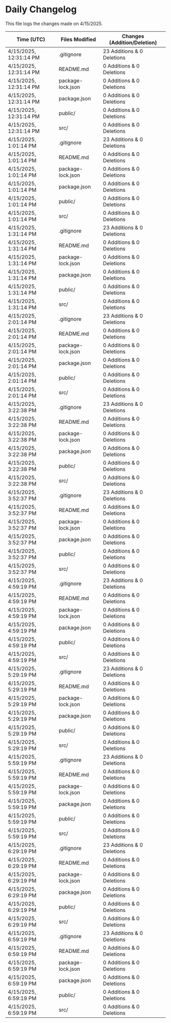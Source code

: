 # Daily Changelog

This file logs the changes made on 4/15/2025.

| Time (UTC)             | Files Modified                    | Changes (Addition/Deletion) |
|------------------------|-----------------------------------|-----------------------------|
| 4/15/2025, 12:31:14 PM | .gitignore | 23 Additions & 0 Deletions |
| 4/15/2025, 12:31:14 PM | README.md | 0 Additions & 0 Deletions |
| 4/15/2025, 12:31:14 PM | package-lock.json | 0 Additions & 0 Deletions |
| 4/15/2025, 12:31:14 PM | package.json | 0 Additions & 0 Deletions |
| 4/15/2025, 12:31:14 PM | public/ | 0 Additions & 0 Deletions |
| 4/15/2025, 12:31:14 PM | src/ | 0 Additions & 0 Deletions |
| 4/15/2025, 1:01:14 PM | .gitignore | 23 Additions & 0 Deletions|
| 4/15/2025, 1:01:14 PM | README.md | 0 Additions & 0 Deletions|
| 4/15/2025, 1:01:14 PM | package-lock.json | 0 Additions & 0 Deletions|
| 4/15/2025, 1:01:14 PM | package.json | 0 Additions & 0 Deletions|
| 4/15/2025, 1:01:14 PM | public/ | 0 Additions & 0 Deletions|
| 4/15/2025, 1:01:14 PM | src/ | 0 Additions & 0 Deletions|
| 4/15/2025, 1:31:14 PM | .gitignore | 23 Additions & 0 Deletions|
| 4/15/2025, 1:31:14 PM | README.md | 0 Additions & 0 Deletions|
| 4/15/2025, 1:31:14 PM | package-lock.json | 0 Additions & 0 Deletions|
| 4/15/2025, 1:31:14 PM | package.json | 0 Additions & 0 Deletions|
| 4/15/2025, 1:31:14 PM | public/ | 0 Additions & 0 Deletions|
| 4/15/2025, 1:31:14 PM | src/ | 0 Additions & 0 Deletions|
| 4/15/2025, 2:01:14 PM | .gitignore | 23 Additions & 0 Deletions|
| 4/15/2025, 2:01:14 PM | README.md | 0 Additions & 0 Deletions|
| 4/15/2025, 2:01:14 PM | package-lock.json | 0 Additions & 0 Deletions|
| 4/15/2025, 2:01:14 PM | package.json | 0 Additions & 0 Deletions|
| 4/15/2025, 2:01:14 PM | public/ | 0 Additions & 0 Deletions|
| 4/15/2025, 2:01:14 PM | src/ | 0 Additions & 0 Deletions|
| 4/15/2025, 3:22:38 PM | .gitignore | 23 Additions & 0 Deletions|
| 4/15/2025, 3:22:38 PM | README.md | 0 Additions & 0 Deletions|
| 4/15/2025, 3:22:38 PM | package-lock.json | 0 Additions & 0 Deletions|
| 4/15/2025, 3:22:38 PM | package.json | 0 Additions & 0 Deletions|
| 4/15/2025, 3:22:38 PM | public/ | 0 Additions & 0 Deletions|
| 4/15/2025, 3:22:38 PM | src/ | 0 Additions & 0 Deletions|
| 4/15/2025, 3:52:37 PM | .gitignore | 23 Additions & 0 Deletions|
| 4/15/2025, 3:52:37 PM | README.md | 0 Additions & 0 Deletions|
| 4/15/2025, 3:52:37 PM | package-lock.json | 0 Additions & 0 Deletions|
| 4/15/2025, 3:52:37 PM | package.json | 0 Additions & 0 Deletions|
| 4/15/2025, 3:52:37 PM | public/ | 0 Additions & 0 Deletions|
| 4/15/2025, 3:52:37 PM | src/ | 0 Additions & 0 Deletions|
| 4/15/2025, 4:59:19 PM | .gitignore | 23 Additions & 0 Deletions|
| 4/15/2025, 4:59:19 PM | README.md | 0 Additions & 0 Deletions|
| 4/15/2025, 4:59:19 PM | package-lock.json | 0 Additions & 0 Deletions|
| 4/15/2025, 4:59:19 PM | package.json | 0 Additions & 0 Deletions|
| 4/15/2025, 4:59:19 PM | public/ | 0 Additions & 0 Deletions|
| 4/15/2025, 4:59:19 PM | src/ | 0 Additions & 0 Deletions|
| 4/15/2025, 5:29:19 PM | .gitignore | 23 Additions & 0 Deletions|
| 4/15/2025, 5:29:19 PM | README.md | 0 Additions & 0 Deletions|
| 4/15/2025, 5:29:19 PM | package-lock.json | 0 Additions & 0 Deletions|
| 4/15/2025, 5:29:19 PM | package.json | 0 Additions & 0 Deletions|
| 4/15/2025, 5:29:19 PM | public/ | 0 Additions & 0 Deletions|
| 4/15/2025, 5:29:19 PM | src/ | 0 Additions & 0 Deletions|
| 4/15/2025, 5:59:19 PM | .gitignore | 23 Additions & 0 Deletions|
| 4/15/2025, 5:59:19 PM | README.md | 0 Additions & 0 Deletions|
| 4/15/2025, 5:59:19 PM | package-lock.json | 0 Additions & 0 Deletions|
| 4/15/2025, 5:59:19 PM | package.json | 0 Additions & 0 Deletions|
| 4/15/2025, 5:59:19 PM | public/ | 0 Additions & 0 Deletions|
| 4/15/2025, 5:59:19 PM | src/ | 0 Additions & 0 Deletions|
| 4/15/2025, 6:29:19 PM | .gitignore | 23 Additions & 0 Deletions|
| 4/15/2025, 6:29:19 PM | README.md | 0 Additions & 0 Deletions|
| 4/15/2025, 6:29:19 PM | package-lock.json | 0 Additions & 0 Deletions|
| 4/15/2025, 6:29:19 PM | package.json | 0 Additions & 0 Deletions|
| 4/15/2025, 6:29:19 PM | public/ | 0 Additions & 0 Deletions|
| 4/15/2025, 6:29:19 PM | src/ | 0 Additions & 0 Deletions|
| 4/15/2025, 6:59:19 PM | .gitignore | 23 Additions & 0 Deletions|
| 4/15/2025, 6:59:19 PM | README.md | 0 Additions & 0 Deletions|
| 4/15/2025, 6:59:19 PM | package-lock.json | 0 Additions & 0 Deletions|
| 4/15/2025, 6:59:19 PM | package.json | 0 Additions & 0 Deletions|
| 4/15/2025, 6:59:19 PM | public/ | 0 Additions & 0 Deletions|
| 4/15/2025, 6:59:19 PM | src/ | 0 Additions & 0 Deletions|
